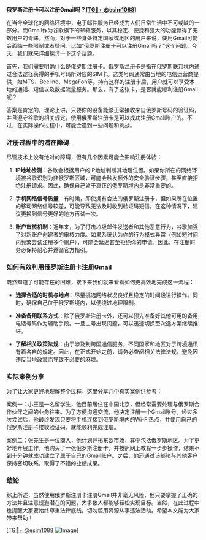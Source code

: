 **俄罗斯注册卡可以注册Gmail吗？[[TG💪+ @esim1088](https://t.me/s/esim1088)]**

在当今全球化的网络环境中，电子邮件服务已经成为人们日常生活中不可或缺的一部分。而Gmail作为谷歌旗下的邮箱服务，以其稳定、便捷和强大的功能赢得了无数用户的青睐。然而，对于一些身处特定国家或地区的用户来说，使用Gmail可能会面临一些限制或者疑问，比如“俄罗斯注册卡可以注册Gmail吗？”这个问题。今天，我们就来详细探讨一下这个话题。

首先，我们需要明确什么是俄罗斯注册卡。俄罗斯注册卡是指在俄罗斯联邦境内通过合法途径获得的手机号码所对应的SIM卡。这类号码通常由当地的电信运营商提供，如MTS、Beeline、MegaFon等。持有这样的注册卡后，用户就可以享受本地的通话、短信以及数据流量服务。那么，有了这张卡，是否就能顺利注册Gmail呢？

答案是肯定的，理论上讲，只要你的设备能够正常接收来自俄罗斯号码的验证码，并且遵守谷歌的相关规定，使用俄罗斯注册卡是可以成功注册Gmail账户的。不过，在实际操作过程中，可能会遇到一些问题和挑战。

### 注册过程中的潜在障碍

尽管技术上没有绝对的障碍，但有几个因素可能会影响注册体验：

1. **IP地址检测**：谷歌会根据用户的IP地址判断其地理位置。如果你所在的网络环境被谷歌识别为非俄罗斯区域，可能会触发额外的安全验证步骤，甚至直接拒绝注册请求。因此，确保自己处于真正的俄罗斯境内是非常重要的。

2. **手机网络信号质量**：有时候，即使拥有合法的俄罗斯注册卡，但如果所在位置的移动网络信号较差，可能导致无法及时收到验证码短信。在这种情况下，建议更换到信号更好的地方再试一次。

3. **账户审核机制**：近年来，为了打击垃圾邮件发送者和其他恶意行为，谷歌加强了对新账户创建者的审核力度。如果系统认为你的行为模式异常（例如短时间内频繁尝试注册多个账户），可能会延迟甚至拒绝你的申请。因此，在注册时务必保持耐心并遵循官方指引。

### 如何有效利用俄罗斯注册卡注册Gmail

既然知道了可能存在的困难，接下来我们就来看看如何更高效地完成这一流程：

- **选择合适的时机与地点**：尽量挑选网络状况良好且稳定的时间段进行操作。同时，确保自己位于俄罗斯境内，以便绕过地理限制。
  
- **准备备用联系方式**：除了俄罗斯注册卡外，还可以预先准备好其他可用的备用电话号码作为辅助手段。一旦主号出现问题，可以迅速切换至次选方案继续推进。

- **了解相关政策法规**：由于涉及到跨国通信服务，不同国家和地区对于跨境通讯有着各自的规定。因此，在正式开始之前，请务必查阅相关法律法规，避免因违反当地政策而导致不必要的麻烦。

### 实际案例分享

为了让大家更好地理解整个过程，这里分享几个真实案例供参考：

案例一：小王是一名留学生，他目前居住在中国北京，但经常需要处理与俄罗斯合作伙伴之间的业务往来。为了方便沟通交流，他决定注册一个Gmail账号。经过多次尝试后，他最终发现只要将手机连接到俄罗斯境内的Wi-Fi热点，并使用自己的俄罗斯注册卡接收验证码，就能顺利完成注册。

案例二：张先生是一位商人，他计划开拓东欧市场，其中包括俄罗斯地区。为了更好地开展工作，他购买了一张俄罗斯注册卡，并按照网上教程一步步操作，结果不到十分钟就成功建立了属于自己的Gmail账户。之后，他还通过该邮箱与其他客户保持密切联系，取得了不错的业绩成果。

### 结论

综上所述，虽然使用俄罗斯注册卡注册Gmail并非毫无风险，但只要掌握了正确的方法并且注意规避潜在的问题，大多数人都能够轻松实现目标。当然，在此过程中也提醒大家要始终尊重法律底线，切勿滥用资源从事违法活动。希望本文能为大家带来帮助！

[[TG💪+ @esim1088](https://t.me/s/esim1088) ![Image](https://i.postimg.cc/4NQfJmqS/Snipaste-2025-05-13-00-14-12.png)]